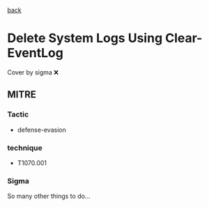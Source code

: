 [back](../index.md)
# Delete System Logs Using Clear-EventLog
Cover by sigma :x: 

## MITRE
### Tactic
  - defense-evasion

### technique
  - T1070.001

### Sigma

 So many other things to do...